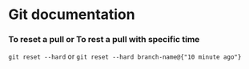 # Git documentation
### To reset a pull or To rest a pull with specific time
```git reset --hard```
or
```git reset --hard branch-name@{"10 minute ago"}```
